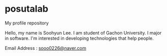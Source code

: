 # posutalab
My profile repository

Hello, my name is Soohyun Lee. I am student of Gachon University. 
I major in software. 
I'm interested in developing technologies that help people. 

Email Address : sooo0226@naver.com
